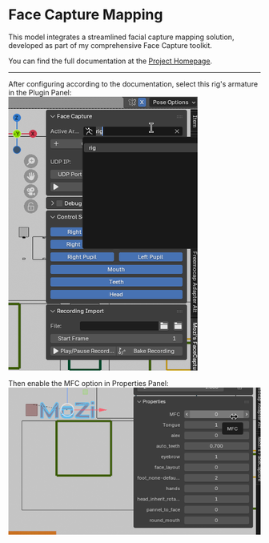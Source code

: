 # Face Capture Mapping  

This model integrates a streamlined facial capture mapping solution, developed as part of my comprehensive Face Capture toolkit.  

You can find the full documentation at the [Project Homepage](https://github.com/mozi1924/mediapipe-facecap-for-blender).  

---  

After configuring according to the documentation, select this rig's armature in the Plugin Panel:  
![Face Capture Plugin Panel](/asstes/facecap/1.png)  

Then enable the MFC option in Properties Panel:  
![Properties Panel](/asstes/facecap/2.png)  